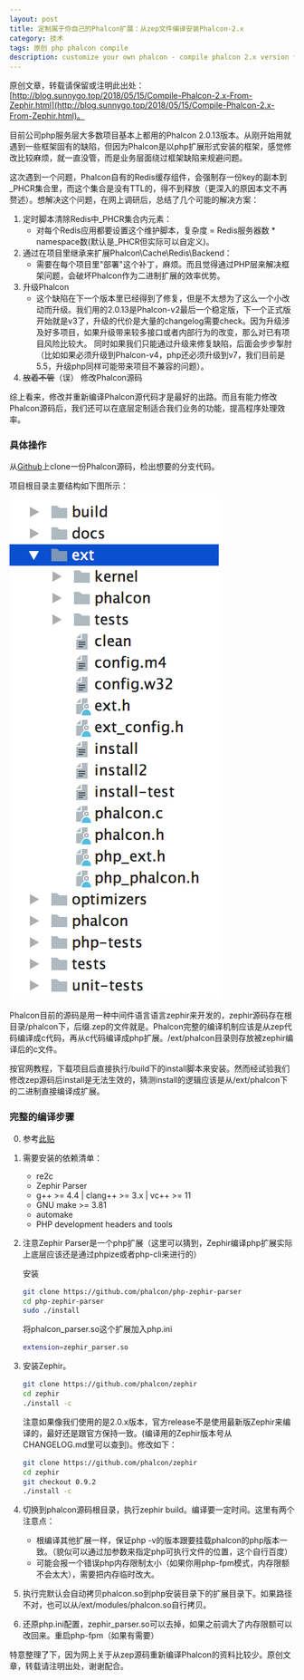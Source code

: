 ```yaml
---
layout: post
title: 定制属于你自己的Phalcon扩展：从zep文件编译安装Phalcon-2.x
category: 技术
tags: 原创 php phalcon compile
description: customize your own phalcon - compile phalcon 2.x version from the zephir source code
---
```


原创文章，转载请保留或注明此出处：[http://blog.sunnygo.top/2018/05/15/Compile-Phalcon-2.x-From-Zephir.html](http://blog.sunnygo.top/2018/05/15/Compile-Phalcon-2.x-From-Zephir.html)。

目前公司php服务层大多数项目基本上都用的Phalcon 2.0.13版本。从刚开始用就遇到一些框架固有的缺陷，但因为Phalcon是以php扩展形式安装的框架，感觉修改比较麻烦，就一直没管，而是业务层面绕过框架缺陷来规避问题。

这次遇到一个问题，Phalcon自有的Redis缓存组件，会强制存一份key的副本到_PHCR集合里，而这个集合是没有TTL的，得不到释放（更深入的原因本文不再赘述）。想解决这个问题，在网上调研后，总结了几个可能的解决方案：

1. 定时脚本清除Redis中_PHCR集合内元素：
    * 对每个Redis应用都要设置这个维护脚本，复杂度 = Redis服务器数 * namespace数(默认是_PHCR但实际可以自定义)。
2. 通过在项目里继承来扩展Phalcon\Cache\Redis\Backend：
    * 需要在每个项目里"部署"这个补丁，麻烦。而且觉得通过PHP层来解决框架问题，会破坏Phalcon作为二进制扩展的效率优势。
3. 升级Phalcon
    * 这个缺陷在下一个版本里已经得到了修复，但是不太想为了这么一个小改动而升级。我们用的2.0.13是Phalcon-v2最后一个稳定版，下一个正式版开始就是v3了，升级的代价是大量的changelog需要check。因为升级涉及好多项目，如果升级带来较多接口或者内部行为的改变，那么对已有项目风险比较大。
同时如果我们只能通过升级来修复缺陷，后面会步步掣肘（比如如果必须升级到Phalcon-v4，php还必须升级到v7，我们目前是5.5，升级php同样可能带来项目不兼容的问题）。
4. ~~放着不管~~（误） 修改Phalcon源码

综上看来，修改并重新编译Phalcon源代码才是最好的出路。而且有能力修改Phalcon源码后，我们还可以在底层定制适合我们业务的功能，提高程序处理效率。

### 具体操作

从[Github](https://github.com/phalcon/cphalcon)上clone一份Phalcon源码，检出想要的分支代码。

项目根目录主要结构如下图所示：

![](/public/img/phalcon_dir.png)

Phalcon目前的源码是用一种中间件语言语言zephir来开发的，zephir源码存在根目录/phalcon下，后缀.zep的文件就是。Phalcon完整的编译机制应该是从zep代码编译成c代码，再从c代码编译成php扩展。/ext/phalcon目录则存放被zephir编译后的c文件。

按官网教程，下载项目后直接执行/build下的install脚本来安装。然而经试验我们修改zep源码后install是无法生效的，猜测install的逻辑应该是从/ext/phalcon下的二进制直接编译成扩展。

### 完整的编译步骤

0. 参考[此贴](https://forum.phalconphp.com/discussion/17091/recompiling-phalcon-from-updated-zep-files)

1. 需要安装的依赖清单：
    * re2c
    * Zephir Parser
    * g++ >= 4.4 | clang++ >= 3.x | vc++ >= 11
    * GNU make >= 3.81
    * automake
    * PHP development headers and tools
2. 注意Zephir Parser是一个php扩展（这里可以猜到，Zephir编译php扩展实际上底层应该还是通过phpize或者php-cli来进行的）

    安装

    ```bash
    git clone https://github.com/phalcon/php-zephir-parser
    cd php-zephir-parser
    sudo ./install
    ```

    将phalcon_parser.so这个扩展加入php.ini

    ```bash
    extension=zephir_parser.so
    ```

3. 安装Zephir。

    ```bash
    git clone https://github.com/phalcon/zephir
    cd zephir
    ./install -c
    ```

    注意如果像我们使用的是2.0.x版本，官方release不是使用最新版Zephir来编译的，最好还是跟官方保持一致。(编译用的Zephir版本号从CHANGELOG.md里可以查到)。修改如下：

    ```bash
    git clone https://github.com/phalcon/zephir
    cd zephir
    git checkout 0.9.2
    ./install -c
    ```

4. 切换到phalcon源码根目录，执行zephir build。编译要一定时间。这里有两个注意点：
    * 根编译其他扩展一样，保证php -v的版本跟要挂载phalcon的php版本一致。（貌似可以通过加参数来指定php可执行文件的位置，这个自行百度）
    * 可能会报一个错误php内存限制太小（如果你用php-fpm模式，内存限额不会太大），需要把内存临时改大。

5. 执行完默认会自动拷贝phalcon.so到php安装目录下的扩展目录下。如果路径不对，也可以从/ext/modules/phalcon.so自行拷贝。

6. 还原php.ini配置，zephir_parser.so可以去掉，如果之前调大了内存限额可以改回来。重启php-fpm（如果有需要）

特意整理了下，因为网上关于从zep源码重新编译Phalcon的资料比较少。原创文章，转载请注明出处，谢谢配合。